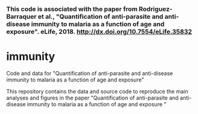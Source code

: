 

### This code is associated with the paper from Rodriguez-Barraquer  et al., "Quantification of anti-parasite and anti-disease immunity to malaria as a function of age and exposure". eLife, 2018. http://dx.doi.org/10.7554/eLife.35832


# immunity
Code and data for "Quantification of anti-parasite and anti-disease immunity to malaria as a function of age and exposure"

This repository contains the data and source code to reproduce the main analyses and figures in the paper "Quantification of anti-parasite and anti-disease immunity to malaria as a function of age and exposure
"

